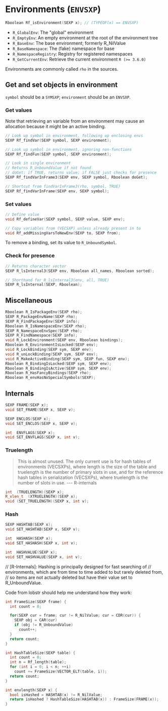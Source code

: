 # Environments (`ENVSXP`)

```cpp
Rboolean Rf_isEnvironment(SEXP x); // (TYPEOF(x) == ENVSXP)
```

* `R_GlobalEnv`: The "global" environment
* `R_EmptyEnv`: An empty environment at the root of the environment tree
* `R_BaseEnv`: The base environment; formerly R_NilValue
* `R_BaseNamespace`: The (fake) namespace for base
* `R_NamespaceRegistry`: Registry for registered namespaces
* `R_GetCurrentEnv`: Retrieve the current environment `R (>= 3.6.0)`

Environments are commonly called `rho` in the sources.

## Get and set objects in environment

`symbol` should be a `SYMSXP`; `environment` should be an `ENVSXP`.

### Get values

Note that retrieving an variable from an environment may cause an allocation because it might be an active binding.

```cpp
// Look up symbol in environment, following up enclosing envs
SEXP Rf_findVar(SEXP symbol, SEXP environment);

// Look up symbol in environment, ignoring non-functions
SEXP Rf_findFun(SEXP symbol, SEXP environment);

// Look in single environment
// Returns R_UnboundValue if not found
// doGet: if TRUE, returns value; if FALSE just checks for presence
SEXP Rf_findVarInFrame3(SEXP env, SEXP symbol, Rboolean doGet);

// Shortcut from findVarInFrame3(rho, symbol, TRUE)
SEXP Rf_findVarInFrame(SEXP env, SEXP symbol);
```

### Set values

```cpp
// Define value
void Rf_defineVar(SEXP symbol, SEXP value, SEXP env);

// Copy variables from (VECSXP) unless already present in to
void Rf_addMissingVarsToNewEnv(SEXP to, SEXP from);
```

To remove a binding, set its value to `R_UnboundSymbol`.

### Check for presence

```cpp
// Returns character vector
SEXP R_lsInternal3(SEXP env, Rboolean all_names, Rboolean sorted);

// Shorthand for R_lsInternal3(env, all, TRUE)
SEXP R_lsInternal(SEXP, Rboolean);
```

## Miscellaneous

```cpp
Rboolean R_IsPackageEnv(SEXP rho);
SEXP R_PackageEnvName(SEXP rho);
SEXP R_FindPackageEnv(SEXP info);
Rboolean R_IsNamespaceEnv(SEXP rho);
SEXP R_NamespaceEnvSpec(SEXP rho);
SEXP R_FindNamespace(SEXP info);
void R_LockEnvironment(SEXP env, Rboolean bindings);
Rboolean R_EnvironmentIsLocked(SEXP env);
void R_LockBinding(SEXP sym, SEXP env);
void R_unLockBinding(SEXP sym, SEXP env);
void R_MakeActiveBinding(SEXP sym, SEXP fun, SEXP env);
Rboolean R_BindingIsLocked(SEXP sym, SEXP env);
Rboolean R_BindingIsActive(SEXP sym, SEXP env);
Rboolean R_HasFancyBindings(SEXP rho);
Rboolean R_envHasNoSpecialSymbols(SEXP);
```

## Internals

```cpp
SEXP FRAME(SEXP x);
void SET_FRAME(SEXP x, SEXP v);

SEXP ENCLOS(SEXP x);
void SET_ENCLOS(SEXP x, SEXP v);

int  ENVFLAGS(SEXP x);
void SET_ENVFLAGS(SEXP x, int v);
```

### Truelength

> This is almost unused. The only current use is for hash tables of 
> environments (VECSXPs), where length is the size of the table and 
> truelength is the number of primary slots in use, and for the reference 
> hash tables in serialization (VECSXPs), where truelength is the number of 
> slots in use.
> --- R-internals

```cpp
int  (TRUELENGTH)(SEXP x);
R_xlen_t  (XTRUELENGTH)(SEXP x);
void (SET_TRUELENGTH)(SEXP x, int v);
```

### Hash

```cpp
SEXP HASHTAB(SEXP x);
void SET_HASHTAB(SEXP x, SEXP v);

int  HASHASH(SEXP x);
void SET_HASHASH(SEXP x, int v);

int  HASHVALUE(SEXP x);
void SET_HASHVALUE(SEXP x, int v);
```

// [R-Internals]: Hashing is principally designed for fast searching of
// environments, which  are from time to time added to but rarely deleted from,
// so items are not actually deleted but have their value set to R_UnboundValue.


Code from lobstr should help me understand how they work:

```cpp
int FrameSize(SEXP frame) {
  int count = 0;

  for(SEXP cur = frame; cur != R_NilValue; cur = CDR(cur)) {
    SEXP obj = CAR(cur)
    if (obj != R_UnboundValue)
      count++;
  }
  return count;
}

int HashTableSize(SEXP table) {
  int count = 0;
  int n = Rf_length(table);
  for (int i = 0; i < n; ++i)
    count += FrameSize(VECTOR_ELT(table, i));
  return count;
}

int envlength(SEXP x) {
  bool isHashed = HASHTAB(x) != R_NilValue;
  return isHashed ? HashTableSize(HASHTAB(x)) : FrameSize(FRAME(x));
}
```
